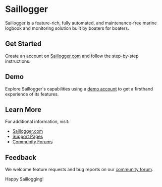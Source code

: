 # Saillogger

Saillogger is a feature-rich, fully automated, and maintenance-free marine logbook and monitoring solution built by boaters for boaters. 

## Get Started
Create an account on [Saillogger.com](https://saillogger.com/) and follow the step-by-step instructions.

## Demo
Explore Saillogger's capabilities using a [demo account](https://saillogger.com/demo/) to get a firsthand experience of its features.

## Learn More
For additional information, visit:
- [Saillogger.com](https://saillogger.com/)
- [Support Pages](https://saillogger.com/support/)
- [Community Forums](https://community.saillogger.com/)

## Feedback
We welcome feature requests and bug reports on our [community forum](https://community.saillogger.com).

Happy Saillogging!
